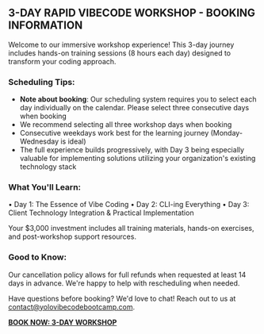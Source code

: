 ## 3-DAY RAPID VIBECODE WORKSHOP - BOOKING INFORMATION

Welcome to our immersive workshop experience! This 3-day journey includes hands-on training sessions (8 hours each day) designed to transform your coding approach.

### Scheduling Tips:
- **Note about booking**: Our scheduling system requires you to select each day individually on the calendar. Please select three consecutive days when booking
- We recommend selecting all three workshop days when booking
- Consecutive weekdays work best for the learning journey (Monday-Wednesday is ideal)
- The full experience builds progressively, with Day 3 being especially valuable for implementing solutions utilizing your organization's existing technology stack

### What You'll Learn:
• Day 1: The Essence of Vibe Coding
• Day 2: CLI-ing Everything
• Day 3: Client Technology Integration & Practical Implementation

Your $3,000 investment includes all training materials, hands-on exercises, and post-workshop support resources.

### Good to Know:
Our cancellation policy allows for full refunds when requested at least 14 days in advance. We're happy to help with rescheduling when needed.

Have questions before booking? We'd love to chat! Reach out to us at contact@yolovibecodebootcamp.com.

**[BOOK NOW: 3-DAY WORKSHOP](https://app.acuityscheduling.com/catalog.php?owner=35993562&action=addCart&clear=1&id=1993193)**
